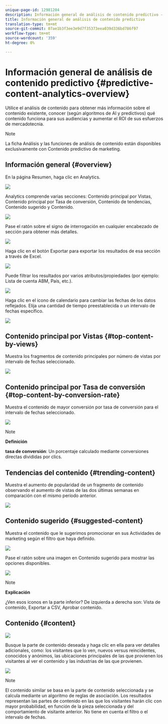 ```yaml
---
unique-page-id: 12981204
description: Información general de análisis de contenido predictivo - Documentos de marketing - Documentación del producto
title: Información general de análisis de contenido predictivo
translation-type: tm+mt
source-git-commit: 07ae1b3f3ee3e9d7f35373eea039d336bd786f97
workflow-type: tm+mt
source-wordcount: '359'
ht-degree: 0%

---
```



# Información general de análisis de contenido predictivo {#predictive-content-analytics-overview}

Utilice el análisis de contenido para obtener más información sobre el contenido existente, conocer (según algoritmos de AI y predictivos) qué contenido funciona para sus audiencias y aumentar el ROI de sus esfuerzos de mercadotecnia.

>[!NOTE]
>
>La ficha Análisis y las funciones de análisis de contenido están disponibles exclusivamente con Contenido predictivo de marketing.

## Información general {#overview}

En la página Resumen, haga clic en Analytics.

![](assets/one.png)

Analytics comprende varias secciones: Contenido principal por Vistas, Contenido principal por Tasa de conversión, Contenido de tendencias, Contenido sugerido y Contenido.

![](assets/new-2.png)

Pase el ratón sobre el signo de interrogación en cualquier encabezado de sección para obtener más detalles.

![](assets/new-3.png)

Haga clic en el botón Exportar para exportar los resultados de esa sección a través de Excel.

![](assets/new-3point5.png)

Puede filtrar los resultados por varios atributos/propiedades (por ejemplo: Lista de cuenta ABM, País, etc.).

![](assets/pca.png)

Haga clic en el icono de calendario para cambiar las fechas de los datos reflejados. Elija una cantidad de tiempo preestablecida o un intervalo de fechas específico.

![](assets/dates.png)

## Contenido principal por Vistas {#top-content-by-views}

Muestra los fragmentos de contenido principales por número de vistas por intervalo de fechas seleccionado.

![](assets/new-6.png)

## Contenido principal por Tasa de conversión {#top-content-by-conversion-rate}

Muestra el contenido de mayor conversión por tasa de conversión para el intervalo de fechas seleccionado.

![](assets/new-7.png)

>[!NOTE]
>
>**Definición**
>
>**tasa de conversión**: Un porcentaje calculado mediante conversiones directas divididas por clics.

## Tendencias del contenido {#trending-content}

Muestra el aumento de popularidad de un fragmento de contenido observando el aumento de vistas de las dos últimas semanas en comparación con el mismo período anterior.

![](assets/new-8.png)

## Contenido sugerido {#suggested-content}

Muestra el contenido que le sugerimos promocionar en sus Actividades de marketing según el filtro que haya definido.

![](assets/image2017-10-3-10-3a18-3a35.png)

Pase el ratón sobre una imagen en Contenido sugerido para mostrar las opciones disponibles.

![](assets/image2017-10-3-10-3a21-3a37.png)

>[!NOTE]
>
>**Explicación**
>
>¿Ven esos iconos en la parte inferior? De izquierda a derecha son: Vista de contenido, Exportar a CSV, Aprobar contenido.

## Contenido {#content}

![](assets/image2017-10-3-10-3a22-3a24.png)

Busque la parte de contenido deseada y haga clic en ella para ver detalles adicionales, como: los visitantes que lo ven, nuevos versus reincidentes, conocidos y anónimos, las ubicaciones principales de las que provienen los visitantes al ver el contenido y las industrias de las que provienen.

![](assets/image2017-10-3-10-3a23-3a40.png)

>[!NOTE]
>
>El contenido similar se basa en la parte de contenido seleccionada y se calcula mediante un algoritmo de reglas de asociación. Los resultados representan las partes de contenido en las que los visitantes harán clic con mayor probabilidad, en función de la pieza seleccionada y del comportamiento de visitante anterior. No tiene en cuenta el filtro o el intervalo de fechas.

